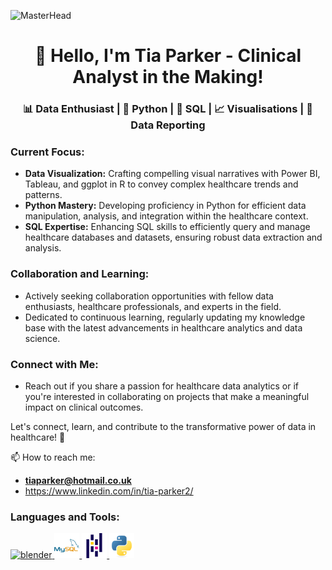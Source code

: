 ![MasterHead](https://www.smu.edu/-/media/Site/Cox/online-programs/blog/featured-images/graphical-representation-future-analytics.jpeg)
<h1 align="center">👋 Hello, I'm Tia Parker - Clinical Analyst in the Making!</h1>
<h3 align="center">📊 Data Enthusiast | 🐍 Python | 💾 SQL | 📈 Visualisations | 📖 Data Reporting </h3>


### Current Focus:
- **Data Visualization:** Crafting compelling visual narratives with Power BI, Tableau, and ggplot in R to convey complex healthcare trends and patterns.
- **Python Mastery:** Developing proficiency in Python for efficient data manipulation, analysis, and integration within the healthcare context.
- **SQL Expertise:** Enhancing SQL skills to efficiently query and manage healthcare databases and datasets, ensuring robust data extraction and analysis.

### Collaboration and Learning:
- Actively seeking collaboration opportunities with fellow data enthusiasts, healthcare professionals, and experts in the field.
- Dedicated to continuous learning, regularly updating my knowledge base with the latest advancements in healthcare analytics and data science.

### Connect with Me:
- Reach out if you share a passion for healthcare data analytics or if you're interested in collaborating on projects that make a meaningful impact on clinical outcomes.

Let's connect, learn, and contribute to the transformative power of data in healthcare! 🌟

📫 How to reach me:
-  **tiaparker@hotmail.co.uk**
-  https://www.linkedin.com/in/tia-parker2/
<p align="left">
</p>

<h3 align="left">Languages and Tools:</h3>
<p align="left"> <a href="https://www.blender.org/" target="_blank" rel="noreferrer"> <img src="https://download.blender.org/branding/community/blender_community_badge_white.svg" alt="blender" width="40" height="40"/> </a> <a href="https://www.mysql.com/" target="_blank" rel="noreferrer"> <img src="https://raw.githubusercontent.com/devicons/devicon/master/icons/mysql/mysql-original-wordmark.svg" alt="mysql" width="40" height="40"/> </a> <a href="https://pandas.pydata.org/" target="_blank" rel="noreferrer"> <img src="https://raw.githubusercontent.com/devicons/devicon/2ae2a900d2f041da66e950e4d48052658d850630/icons/pandas/pandas-original.svg" alt="pandas" width="40" height="40"/> </a> <a href="https://www.python.org" target="_blank" rel="noreferrer"> <img src="https://raw.githubusercontent.com/devicons/devicon/master/icons/python/python-original.svg" alt="python" width="40" height="40"/> </a> </p>

